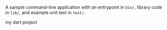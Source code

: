 A sample command-line application with an entrypoint in `bin/`, library code
in `lib/`, and example unit test in `test/`.

my dart project



































